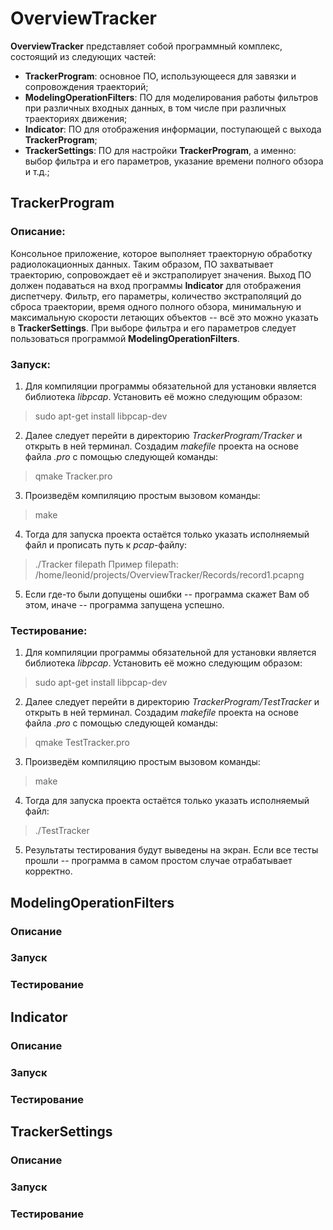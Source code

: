 # OverviewTracker
__OverviewTracker__ представляет собой программный комплекс, состоящий из следующих частей:
* __TrackerProgram__: основное ПО, использующееся для завязки и сопровождения траекторий;
* __ModelingOperationFilters__: ПО для моделирования работы фильтров при различных входных данных, в том числе при различных траекториях движения;
* __Indicator__: ПО для отображения информации, поступающей с выхода __TrackerProgram__;
* __TrackerSettings__: ПО для настройки __TrackerProgram__, а именно: выбор фильтра и его параметров, указание времени полного обзора и т.д.;


## TrackerProgram
### Описание:
Консольное приложение, которое выполняет траекторную обработку радиолокационных данных. Таким образом, ПО захватывает траекторию, сопровождает её и экстраполирует значения. Выход ПО должен подаваться на вход программы __Indicator__ для отображения диспетчеру. Фильтр, его параметры, количество экстраполяций до сброса траектории, время одного полного обзора, минимальную и максимальную скорости летающих объектов -- всё это можно указать в __TrackerSettings__. При выборе фильтра и его параметров следует пользоваться программой __ModelingOperationFilters__.
### Запуск:
1) Для компиляции программы обязательной для установки является библиотека _libpcap_. Установить её можно следующим образом:
> sudo apt-get install libpcap-dev
2) Далее следует перейти в директорию _TrackerProgram/Tracker_ и открыть в ней терминал. Создадим _makefile_ проекта на основе файла _.pro_ с помощью следующей команды:
> qmake Tracker.pro
3) Произведём компиляцию простым вызовом команды:
> make
4) Тогда для запуска проекта остаётся только указать исполняемый файл и прописать путь к _pcap_-файлу:
> ./Tracker filepath
Пример filepath:
> /home/leonid/projects/OverviewTracker/Records/record1.pcapng
5) Если где-то были допущены ошибки -- программа скажет Вам об этом, иначе -- программа запущена успешно.
### Тестирование:
1) Для компиляции программы обязательной для установки является библиотека _libpcap_. Установить её можно следующим образом:
> sudo apt-get install libpcap-dev
2)  Далее следует перейти в директорию _TrackerProgram/TestTracker_ и открыть в ней терминал. Создадим _makefile_ проекта на основе файла _.pro_ с помощью следующей команды:
> qmake TestTracker.pro
3) Произведём компиляцию простым вызовом команды:
> make
4) Тогда для запуска проекта остаётся только указать исполняемый файл:
> ./TestTracker
5) Результаты тестирования будут выведены на экран. Если все тесты прошли -- программа в самом простом случае отрабатывает корректно.
## ModelingOperationFilters
### Описание

### Запуск

### Тестирование


## Indicator
### Описание

### Запуск

### Тестирование

## TrackerSettings
### Описание

### Запуск

### Тестирование
